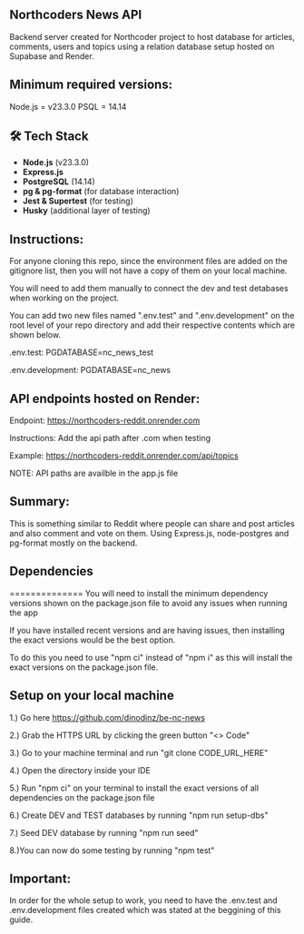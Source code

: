 
## Northcoders News API

Backend server created for Northcoder project to host database for articles, comments, users and topics using a relation database setup hosted on Supabase and Render.

## Minimum required versions:

Node.js = v23.3.0
PSQL = 14.14

## 🛠 Tech Stack
- **Node.js** (v23.3.0)
- **Express.js**
- **PostgreSQL** (14.14)
- **pg & pg-format** (for database interaction)
- **Jest & Supertest** (for testing)
- **Husky** (additional layer of testing)

## Instructions:

For anyone cloning this repo, since the environment files are added on the gitignore list, then you will not have a copy of them on your local machine.

You will need to add them manually to connect the dev and test detabases when working on the project.

You can add two new files named ".env.test" and ".env.development" on the root level of your repo directory and add their respective contents which are shown below.

.env.test: PGDATABASE=nc_news_test

.env.development: PGDATABASE=nc_news

## API endpoints hosted on Render:

Endpoint: https://northcoders-reddit.onrender.com

Instructions: Add the api path after .com when testing

Example: https://northcoders-reddit.onrender.com/api/topics

NOTE: API paths are availble in the app.js file

## Summary:

This is something similar to Reddit where people can share and post articles and also comment and vote on them. Using Express.js, node-postgres and pg-format mostly on the backend.

## Dependencies

==============
You will need to install the minimum dependency versions shown on the package.json file to avoid any issues when running the app

If you have installed recent versions and are having issues, then installing the exact versions would be the best option.

To do this you need to use "npm ci" instead of "npm i" as this will install the exact versions on the package.json file.

## Setup on your local machine

1.) Go here https://github.com/dinodinz/be-nc-news

2.) Grab the HTTPS URL by clicking the green button "<> Code"

3.) Go to your machine terminal and run "git clone CODE_URL_HERE"

4.) Open the directory inside your IDE

5.) Run "npm ci" on your terminal to install the exact versions of all dependencies on the package.json file

6.) Create DEV and TEST databases by running "npm run setup-dbs"

7.) Seed DEV database by running "npm run seed"

8.)You can now do some testing by running "npm test"

## Important:
In order for the whole setup to work, you need to have the .env.test and .env.development files created which was stated at the beggining of this guide.
